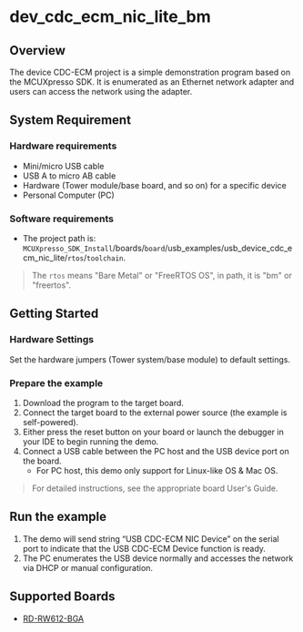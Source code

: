 # dev_cdc_ecm_nic_lite_bm

## Overview

The device CDC-ECM project is a simple demonstration program based on the MCUXpresso SDK.
It is enumerated as an Ethernet network adapter and users can access the network using the adapter.

## System Requirement

### Hardware requirements

- Mini/micro USB cable
- USB A to micro AB cable
- Hardware (Tower module/base board, and so on) for a specific device
- Personal Computer (PC)

### Software requirements

- The project path is:
  `MCUXpresso_SDK_Install`/boards/`board`/usb_examples/usb_device_cdc_ecm_nic_lite/`rtos`/`toolchain`.

> The `rtos` means "Bare Metal" or "FreeRTOS OS", in path, it is "bm" or "freertos".

## Getting Started

### Hardware Settings

Set the hardware jumpers (Tower system/base module) to default settings.

### Prepare the example

1.  Download the program to the target board.
2.  Connect the target board to the external power source (the example is self-powered).
3.  Either press the reset button on your board or launch the debugger in your IDE to begin running the demo.
4.  Connect a USB cable between the PC host and the USB device port on the board.
    - For PC host, this demo only support for Linux-like OS & Mac OS.

> For detailed instructions, see the appropriate board User's Guide.

## Run the example

1. The demo will send string “USB CDC-ECM NIC Device” on the serial port to indicate that the USB CDC-ECM Device function is ready.
2. The PC enumerates the USB device normally and accesses the network via DHCP or manual configuration.

## Supported Boards

- [RD-RW612-BGA](../../_boards/rdrw612bga/usb_examples/usb_device_cdc_ecm_nic_lite/example_board_readme.md)

